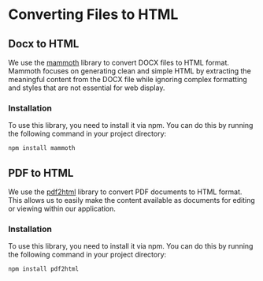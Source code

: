 # Converting Files to HTML

## Docx to HTML

We use the [mammoth](https://www.npmjs.com/package/mammoth) library to convert
DOCX files to HTML format. Mammoth focuses on generating clean and simple HTML
by extracting the meaningful content from the DOCX file while ignoring complex
formatting and styles that are not essential for web display.

### Installation

To use this library, you need to install it via npm. You can do this by running
the following command in your project directory:


```bash
npm install mammoth
```

## PDF to HTML

We use the [pdf2html](https://www.npmjs.com/package/pdf2html) library to convert
PDF documents to HTML format. This allows us to easily make the content
available as documents for editing or viewing within our application.

### Installation

To use this library, you need to install it via npm. You can do this by running
the following command in your project directory:

```bash
npm install pdf2html
```
